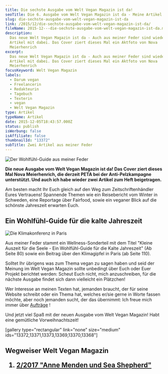 ```yaml
---
title: Die sechste Ausgabe vom Welt Vegan Magazin ist da!
seoTitle: Die 6. Ausgabe vom Welt Vegan Magazin ist da - Meine Artikel
slug: die-sechste-ausgabe-vom-welt-vegan-magazin-ist-da
link: /2015/12/die-sechste-ausgabe-vom-welt-vegan-magazin-ist-da/
fileName: 2015-12---die-sechste-ausgabe-vom-welt-vegan-magazin-ist-da.md
description:
  Das neue Welt Vegan Magazin ist da - Auch aus meiner Feder sind wieder zwei
  Artikel mit dabei. Das Cover ziert dieses Mal ein Aktfoto von Nova
  Meierhenrich
excerpt:
  Das neue Welt Vegan Magazin ist da - Auch aus meiner Feder sind wieder zwei
  Artikel mit dabei. Das Cover ziert dieses Mal ein Aktfoto von Nova
  Meierhenrich
focusKeyword: Welt Vegan Magazin
labels:
  - Darum vegan
  - Freelancerin
  - Redakteurin
  - Tagebuch
  - Texterin
  - vegan
  - Welt Vegan Magazin
type: Artikel
typeName: Artikel
date: 2015-12-05T18:43:57.000Z
status: publish
isWerbung: false
isAffiliate: false
thumbnailId: "13372"
subTitle: Zwei Artikel aus meiner Feder
---
```


![Der Wohlfühl-Guide aus meiner Feder](http://cardamonchai.com/wp-content/uploads/2015/12/23541526255_c611b222df_z-640x427.jpg "Der Wohlfühl-Guide aus meiner Feder")

<strong>Die neue Ausgabe vom Welt Vegan Magazin ist da! Das Cover ziert dieses
Mal Nova Meierhenrich, die derzeit PETA bei der Anti-Pelzkampagne unterstützt.
Und auch ich habe wieder zwei Artikel zum Heft beigetragen.</strong>

Am besten macht Ihr Euch gleich auf den Weg zum Zeitschriftenhändler Eures
Vertrauens! Spannende Themen wie ein Reisebericht vom Winter in Schweden, eine
Reportage über Fairfood, sowie ein veganer Blick auf die schönste Jahreszeit
erwarten Euch.

## Ein Wohlfühl-Guide für die kalte Jahreszeit

![Die Klimakonferenz in Paris](http://cardamonchai.com/wp-content/uploads/2015/12/23515469656_e92f3c09fc_z-640x427.jpg "Die Klimakonferenz in Paris")

Aus meiner Feder stammt ein Wellness-Sonderteil mit dem Titel "Kleine Auszeit
für die Seele - Ein Wohlfühl-Guide für die Kalte Jahreszeit" (Ab Seite 80) sowie
ein Beitrag über den Klimagipfel in Paris (ab Seite 110).

Solltet Ihr übrigens was zum Thema vegan zu sagen haben und seid der Meinung im
Welt Vegan Magazin sollte unbedingt über Euch oder Euer Projekt berichtet
werden: Scheut Euch nicht, mich anzuschreiben, für die nächste Ausgabe findet
sich dann vielleicht ein Plätzchen!

Wer Interesse an meinen Texten hat, jemanden braucht, der für seine Website
schreibt oder ein Thema hat, welches er/sie gerne in Worte fassen möchte, aber
noch jemanden sucht, der das übernimmt: Ich freue mich immer über
[Aufträge](mailto:info@cardamonchai.com) !

Und jetzt viel Spaß mit der neuen Ausgabe vom Welt Vegan Magazin! Habt eine
gemütliche Vorweihnachtszeit!

[gallery type="rectangular" link="none" size="medium"
ids="13372,13371,13373,13369,13370,13368"]

## Wegweiser Welt Vegan Magazin<ol><li> [2/2017 "Anne Menden und Sea Shepherd"](/2015/04/mein-erster-artikel-im-welt-vegan-magazin/) </li></ol><span style="border-radius: 2px; text-indent: 20px; width: auto; padding: 0px 4px 0px 0px; text-align: center; font: bold 11px/20px 'Helvetica Neue',Helvetica,sans-serif; color: #ffffff; background: #bd081c  no-repeat scroll 3px 50% / 14px 14px; position: absolute; opacity: 1; z-index: 8675309; display: none; cursor: pointer; top: 825px; left: 1016px;">Merken</span>
